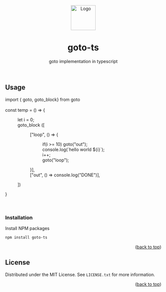 <!-- Improved compatibility of back to top link: See: https://github.com/othneildrew/Best-README-Template/pull/73 -->
<a name="goto-ts"></a>
<!--
*** Thanks for checking out the Best-README-Template. If you have a suggestion
*** that would make this better, please fork the repo and create a pull request
*** or simply open an issue with the tag "enhancement".
*** Don't forget to give the project a star!
*** Thanks again! Now go create something AMAZING! :D
-->



<!-- PROJECT SHIELDS -->
<!--
*** I'm using markdown "reference style" links for readability.
*** Reference links are enclosed in brackets [ ] instead of parentheses ( ).
*** See the bottom of this document for the declaration of the reference variables
*** for contributors-url, forks-url, etc. This is an optional, concise syntax you may use.
*** https://www.markdownguide.org/basic-syntax/#reference-style-links

<!-- PROJECT LOGO -->
<br />
<div align="center">
  <a href="https://github.com/othneildrew/Best-README-Template">
    <img src="images/logo.png" alt="Logo" width="80" height="80">
  </a>

  <h1 align="center">goto-ts</h1>

  <p align="center">
    goto implementation in typescript
    <br />
    <br />
    <br />
  </p>
</div>

<!-- GETTING STARTED -->
<!-- USAGE EXAMPLES -->
## Usage

import { goto, goto_block} from goto
<br />
<br />
const temp = () => {
<br/>
<dl>
  <dd>
    let i = 0;
    <br/>
    goto_block ([
        <dl>
          <dd>
            ["loop", () => {
            <dl>
              <dd>
                if(i >= 10) goto("out");
                <br/>
                console.log(`hello world ${i}`);
                <br/>
                i++;
                <br/>
                goto("loop");
              </dd>
            </dl>
            }],
            <br />
            ["out", () => console.log("DONE")],
          </dd>
        </dl>
      ])  
  </dd>
</dl>
}
<br />
<br />
<br />

### Installation

Install NPM packages
   ```sh
   npm install goto-ts
   ```

<p align="right">(<a href="#readme-top">back to top</a>)</p>

<!-- LICENSE -->
## License

Distributed under the MIT License. See `LICENSE.txt` for more information.

<p align="right">(<a href="#readme-top">back to top</a>)</p>
